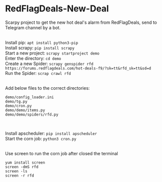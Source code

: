 # RedFlagDeals-New-Deal
Scarpy project to get the new hot deal's alarm from RedFlagDeals, send to Telegram channel by a bot.  
<br/>

Install pip: ```apt install python3-pip```   
Install scrapy: ```pip install scrapy```  
Start a new project: ```scrapy startproject demo```  
Enter the directory: ```cd demo```  
Create a new Spider: ```scrapy genspider rfd https://forums.redflagdeals.com/hot-deals-f9/?sk=tt&rfd_sk=tt&sd=d```  
Run the Spider: ```scrap crawl rfd```  
<br/>
  
Add below files to the correct directories:
```
demo/config_loader.ini
demo/tg.py
demo/cron.py
demo/demo/items.py
demo/demo/spiders/rfd.py
``` 
<br/>
  
Install apscheduler: ```pip install apscheduler```  
Start the corn job: ```python3 cron.py```  
<br/>
  
Use screen to run the corn job after closed the terminal
```
yum install screen
screen -dmS rfd
screen -ls
screen -r rfd
```
